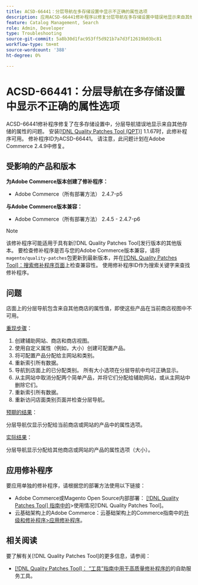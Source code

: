 ```yaml
---
title: ACSD-66441：分层导航在多存储设置中显示不正确的属性选项
description: 应用ACSD-66441修补程序以修复分层导航在多存储设置中错误地显示来自其他存储的属性的Adobe Commerce问题。
feature: Catalog Management, Search
role: Admin, Developer
type: Troubleshooting
source-git-commit: 5a8b30d1fac953ff5d921b7a7d3f12619b03bc81
workflow-type: tm+mt
source-wordcount: '388'
ht-degree: 0%

---
```



# ACSD-66441：分层导航在多存储设置中显示不正确的属性选项

ACSD-66441修补程序修复了在多存储设置中，分层导航错误地显示来自其他存储的属性的问题。 安装[[!DNL Quality Patches Tool (QPT)]](/help/tools/quality-patches-tool/quality-patches-tool-to-self-serve-quality-patches.md) 1.1.67时，此修补程序可用。 修补程序ID为ACSD-66441。 请注意，此问题计划在Adobe Commerce 2.4.9中修复。

## 受影响的产品和版本

**为Adobe Commerce版本创建了修补程序：**

* Adobe Commerce（所有部署方法） 2.4.7-p5

**与Adobe Commerce版本兼容：**

* Adobe Commerce（所有部署方法） 2.4.5 - 2.4.7-p6

>[!NOTE]
>
>该修补程序可能适用于具有新[!DNL Quality Patches Tool]发行版本的其他版本。 要检查修补程序是否与您的Adobe Commerce版本兼容，请将`magento/quality-patches`包更新到最新版本，并在[[!DNL Quality Patches Tool]：搜索修补程序页面](https://experienceleague.adobe.com/tools/commerce-quality-patches/index.html?lang=zh-Hans)上检查兼容性。 使用修补程序ID作为搜索关键字来查找修补程序。

## 问题

店面上的分层导航包含来自其他商店的属性值，即使这些产品在当前商店视图中不可用。

<u>重现步骤</u>：

1. 创建辅助网站、商店和商店视图。
1. 使用自定义属性（例如，大小）创建可配置产品。
1. 将可配置产品分配给主网站和类别。
1. 重新索引所有数据。
1. 导航到店面上的已分配类别。 所有大小选项在分层导航中均可正确显示。
1. 从主网站中取消分配两个简单产品，并将它们分配给辅助网站，或从主网站中删除它们。
1. 重新索引所有数据。
1. 重新访问店面类别页面并检查分层导航。

<u>预期的结果</u>：

分层导航仅显示分配给当前商店或网站的产品中的属性选项。

<u>实际结果</u>：

分层导航显示分配给其他商店或网站的产品的属性选项（大小）。

## 应用修补程序

要应用单独的修补程序，请根据您的部署方法使用以下链接：

* Adobe Commerce或Magento Open Source内部部署： [[!DNL Quality Patches Tool] 指南中的](/help/tools/quality-patches-tool/usage.md)>使用情况[!DNL Quality Patches Tool]。
* 云基础架构上的Adobe Commerce：云基础架构上的Commerce指南中的[升级和修补程序>应用修补程序](https://experienceleague.adobe.com/docs/commerce-cloud-service/user-guide/develop/upgrade/apply-patches.html?lang=zh-Hans)。

## 相关阅读

要了解有关[!DNL Quality Patches Tool]的更多信息，请参阅：

* [[!DNL Quality Patches Tool]： “工具”指南中用于高质量修补程序的](/help/tools/quality-patches-tool/quality-patches-tool-to-self-serve-quality-patches.md)的自助服务工具。
